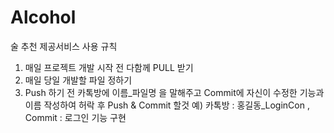# Alcohol
술 추천 제공서비스
사용 규칙
1. 매일 프로젝트 개발 시작 전 다함께 PULL 받기
2. 매일 당일 개발할 파일 정하기
3. Push 하기 전 카톡방에 이름_파일명 을 말해주고
  Commit에 자신이 수정한 기능과 이름 작성하여 허락 후 Push & Commit 할것
  예) 카톡방 : 홍길동_LoginCon   ,  Commit : 로그인 기능 구현
